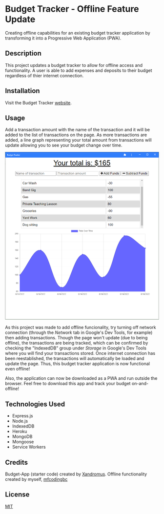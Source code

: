 # Budget Tracker - Offline Feature Update

Creating offline capabilities for an existing budget tracker application by transforming it into a Progressive Web Application (PWA).

## Description

This project updates a budget tracker to allow for offline access and functionality. A user is able to add expenses and deposits to their budget regardless of thier internet connection.

## Installation

Visit the Budget Tracker [website](https://obscure-garden-87340.herokuapp.com/).

## Usage

Add a transaction amount with the name of the transaction and it will be added to the list of transactions on the page. As more transactions are added, a line graph representing your total amount from transactions will update allowing you to see your budget change over time.

![Budget Tracker App](./assets/budget-tracker-app.PNG)

As this project was made to add offline funcionality, try turning off network connection (through the _Network_ tab in Google's Dev Tools, for example) then adding transactions. Though the page won't update (due to being offline), the transactions are being tracked, which can be confirmed by checking the "IndexedDB" group under _Storage_ in Google's Dev Tools where you will find your transactions stored. Once internet connection has been reestablished, the transactions will automatically be loaded and update the page. Thus, this budget tracker application is now functional even offline!

Also, the application can now be downloaded as a PWA and run outside the browser. Feel free to download this app and track your budget on-and- offline!

## Technologies Used

- Express.js
- Node.js
- IndexedDB
- Heroku
- MongoDB
- Mongoose
- Service Workers

## Credits

Budget-App (starter code) created by [Xandromus](https://github.com/Xandromus).
Offline functionality created by myself, [mfcodingbc](https://github.com/mfcodingbc)

## License

[MIT](https://choosealicense.com/licenses/mit/)

